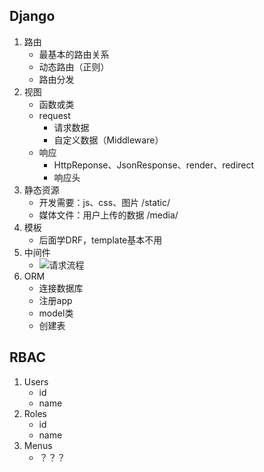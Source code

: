 ## Django
1. 路由
    * 最基本的路由关系
    * 动态路由（正则）
    * 路由分发
2. 视图
    * 函数或类
    * request
        * 请求数据
        * 自定义数据（Middleware）
    * 响应
        * HttpReponse、JsonResponse、render、redirect
        * 响应头
3. 静态资源
    * 开发需要：js、css、图片 /static/
    * 媒体文件：用户上传的数据 /media/
4. 模板
    * 后面学DRF，template基本不用
5. 中间件
    * ![请求流程](request请求流程.png)
6. ORM
    * 连接数据库
    * 注册app
    * model类
    * 创建表

## RBAC
1. Users
    * id
    * name
2. Roles
    * id
    * name
3. Menus
    * ？？？




 
